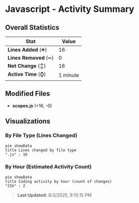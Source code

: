 # Javascript - Activity Summary 

## Overall Statistics

| Stat                   | Value                                                             |
| ---------------------- | ----------------------------------------------------------------- |
| **Lines Added** (➕)   | 16                                          |
| **Lines Removed** (➖) | 0                                        |
| **Net Change** (↕)    | 16                |
| **Active Time** (⌚)   | 1 minute |


## Modified Files
- **scopes.js** (+16, -0)

## Visualizations

### By File Type (Lines Changed)

```mermaid
pie showData
title Lines changed by file type
".js" : 16
```

### By Hour (Estimated Activity Count)

```mermaid
pie showData
title Coding activity by hour (count of changes)
"21h" : 2
```


> **Last Updated:** 8/3/2025, 9:15:15 PM